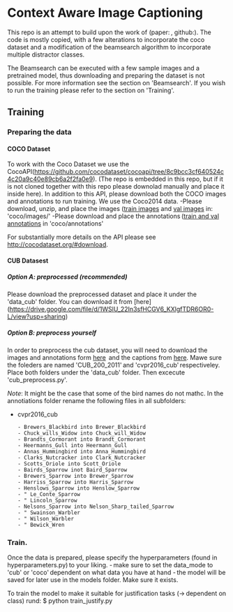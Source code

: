 # Context Aware Image Captioning
This repo is an attempt to build upon the work of  (paper: , github:). The code is mostly copied, with a few alterations to incorporate the coco dataset and a modification of the beamsearch algorithm to incorporate multiple distractor classes. 

The Beamsearch can be executed with a few sample images and a pretrained model, thus downloading and preparing the dataset is not possible. For more information see the section on 'Beamsearch'. 
If you wish to run the training please refer to the section on 'Training'. 


## Training
### Preparing the data

#### COCO Dataset
To work with the Coco Dataset we use the CocoAPI(https://github.com/cocodataset/cocoapi/tree/8c9bcc3cf640524c4c20a9c40e89cb6a2f2fa0e9). (The repo is embedded in this repo, but if it is not cloned together with this repo please downolad manually and place it inside here). 
In addition to this API, please download both the COCO images and annotations to run training. We use the Coco2014 data.
-Please download, unzip, and place the images ([train images](http://images.cocodataset.org/zips/train2014.zip) and [val images](http://images.cocodataset.org/zips/val2014.zip) in: 'coco/images/'
-Please download and place the annotations ([train and val annotations](http://images.cocodataset.org/annotations/annotations_trainval2014.zip)  in 'coco/annotations'

For substantially more details on the API please see http://cocodataset.org/#download.

#### CUB Datasest

##### Option A: preprocessed (recommended)
Please download the preprocessed dataset and place it under the 'data_cub' folder. You can download it from [here]
(https://drive.google.com/file/d/1WSlU_22In3sfHCGV6_KXlgfTDR6OR0-L/view?usp=sharing)


##### Option B: preprocess yourself
In order to preprocess the cub dataset, you will need to download the images and annotations form [here](https://drive.google.com/file/d/1hbzc_P1FuxMkcabkgn9ZKinBwW683j45/view)  and the captions from [here](https://drive.google.com/file/d/0B0ywwgffWnLLZW9uVHNjb2JmNlE/view). Mawe sure the foleders are named 'CUB_200_2011' and 'cvpr2016_cub' respectiveley. Place both folders under the 'data_cub' folder. Then excecute 'cub_preprocess.py'. 

*Note*: It might be the case that some of the bird names do not mathc. In the annotiations folder rename the following files in all subfolders: 
- cvpr2016_cub


      - Brewers_Blackbird into Brewer_Blackbird
      - Chuck_wills_Widow into Chuck_will_Widow
      - Brandts_Cormorant into Brandt_Cormorant
      - Heermanns_Gull into Heermann_Gull
      - Annas_Hummingbird into Anna_Hummingbird
      - Clarks_Nutcracker into Clark_Nutcracker
      - Scotts_Oriole into Scott_Oriole
      - Bairds_Sparrow inot Baird_Sparrow
      - Brewers_Sparrow into Brewer_Sparrow
      - Harriss_Sparrow into Harris_Sparrow
      - Henslows_Sparrow into Henslow_Sparrow
      - " Le_Conte_Sparrow
      - " Lincoln_Sparrow
      - Nelsons_Sparrow into Nelson_Sharp_tailed_Sparrow 
      - " Swainson_Warbler
      - " Wilson_Warbler
      - " Bewick_Wren

### Train. 
Once the data is prepared, please specify the hyperparameters (found in hyperparameters.py) to your liking. 
- make sure to set the data_mode to 'cub' or 'coco' dependent on what data you have at hand
- the model will be saved for later use in the models folder. Make sure it exists. 

To train the model to make it suitable for justification tasks (-> dependent on class) rund:
$ python train_justify.py

